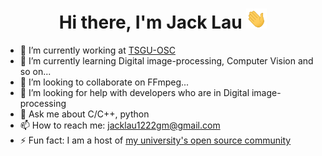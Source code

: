 <h1 align="center">Hi there, I'm Jack Lau <img src="https://github.com/JackLau1222/JackLau1222/blob/main/img/Hi.gif" height="32" /></h1>


- 🔭 I’m currently working at [TSGU-OSC](https://osc.tsguas.cn)
- 🌱 I’m currently learning Digital image-processing, Computer Vision and so on...
- 👯 I’m looking to collaborate on FFmpeg...
- 🤔 I’m looking for help with developers who are in Digital image-processing
- 💬 Ask me about C/C++, python
- 📫 How to reach me: jacklau1222gm@gmail.com
- ⚡ Fun fact: I am a host of [my university's open source community](https://github.com/TSGU-OSC)    
